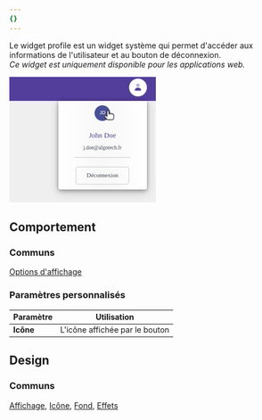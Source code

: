 ```yaml
---
{}
---
```

   
Le widget profile est un widget système qui permet d'accéder aux informations de l'utilisateur et au bouton de déconnexion.   
_Ce widget est uniquement disponible pour les applications web._   
   
![](../../_assets/images/designer/widget_profile.gif)   
   
## Comportement   
   
### Communs   
   
[Options d'affichage](../../04%20-%20Cr%C3%A9er%20votre%20UI/3%20-%20Les%20widgets.md#options-d'affichage)   
   
### Paramètres personnalisés   
   
| Paramètre | Utilisation                    |   
| --------- | ------------------------------ |   
| **Icône** | L'icône affichée par le bouton |   
   
## Design   
   
### Communs   
   
[Affichage](../../04%20-%20Cr%C3%A9er%20votre%20UI/3%20-%20Les%20widgets.md#affichage), [Icône](../../04%20-%20Cr%C3%A9er%20votre%20UI/3%20-%20Les%20widgets.md#icône), [Fond](../../04%20-%20Cr%C3%A9er%20votre%20UI/3%20-%20Les%20widgets.md#fond), [Effets](../../04%20-%20Cr%C3%A9er%20votre%20UI/3%20-%20Les%20widgets.md#effets)
